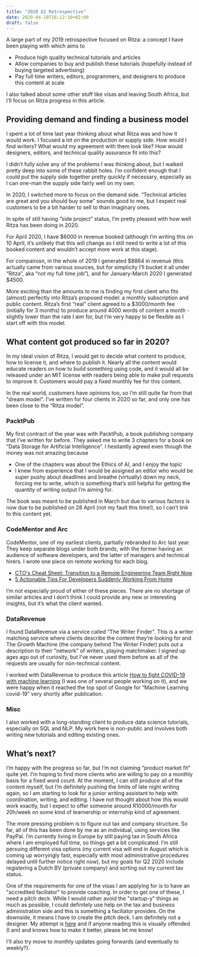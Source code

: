 ```yaml
---
title: "2020 Q1 Retrospective"
date: 2020-04-10T16:12:10+02:00
draft: false
---
```


A large part of my 2019 retrospective focused on Ritza: a concept I have been playing with which aims to

* Produce high quality technical tutorials and articles
* Allow companies to buy and publish these tutorials (hopefully instead of buying targeted advertising)
* Pay full time writers, editors, programmers, and designers to produce this content at scale

I also talked about some other stuff like visas and leaving South Africa, but I’ll focus on Ritza progress in this article.

## Providing demand and finding a business model

I spent a lot of time last year thinking about what Ritza was and how it would work. I focused a lot on the production or supply side. How would I find writers? What would my agreement with them look like? How would designers, editors, and technical quality assurance fit into this?

I didn’t fully solve any of the problems I was thinking about, but I walked pretty deep into some of these rabbit holes. I’m confident enough that I could put the supply side together pretty quickly if necessary, especially as I can one-man the supply side fairly well on my own.

In 2020, I switched more to focus on the demand side. “Technical articles are great and you should buy some” sounds good to me, but I expect real customers to be a bit harder to sell to than imaginary ones.

In spite of still having “side project” status, I’m pretty pleased with how well Ritza has been doing in 2020.

For April 2020, I have $6000 in revenue booked (although I’m writing this on 10 April, it’s unlikely that this will change as I still need to write a lot of this booked content and wouldn’t accept more work at this stage).

For compairosn, in the whole of 2019 I generated $8864 in revenue (this actually came from various sources, but for simplicity I’ll bucket it all under “Ritza”, aka “not my full time job”), and for January-March 2020 I generated $4500.

More exciting than the amounts to me is finding my first client who fits (almost) perfectly into Ritza’s proposed model: a monthly subscription and public content. Ritza’s first “real” client agreed to a $3000/month fee (initially for 3 months) to produce around 4000 words of content a month - slightly lower than the rate I aim for, but I’m very happy to be flexible as I start off with this model.

## What content got produced so far in 2020?

In my ideal vision of Ritza, I would get to decide what content to produce, how to license it, and where to publish it. Nearly all the content would educate readers on how to build something using code, and it would all be released under an MIT license with readers being able to make pull requests to improve it. Customers would pay a fixed monthly fee for this content.

In the real world, customers have opinions too, so I’m still quite far from that "dream model". I’ve written for four clients in 2020 so far, and only one has been close to the “Ritza model”.

### PacktPub
My first contract of the year was with PacktPub, a book publishing company that I’ve written for before. They asked me to write 3 chapters for a book on “Data Storage for Artificial Intelligence”. I hesitantly agreed even though the money was not amazing because

* One of the chapters was about the Ethics of AI, and I enjoy the topic
* I knew from experience that I would be assigned an editor who would be super pushy about deadlines and breathe (virtually) down my neck, forcing me to write, which is something that’s still helpful for getting the quantity of writing output I’m aiming for.

The book was meant to be published in March but due to various factors is now due to be published on 28 April (not my fault this time!), so I can’t link to this content yet.

### CodeMentor and Arc
CodeMentor, one of my earliest clients, partially rebranded to Arc last year. They keep separate blogs under both brands, with the former having an audience of software developers, and the latter of managers and technical hirers. I wrote one piece on remote working for each blog.

* [CTO's Cheat Sheet: Transition to a Remote Engineering Team Right Now](https://arc.dev/blog/transition-remote-engineering-team-965iuuiidx)
* [5 Actionable Tips For Developers Suddenly Working From Home](https://www.codementor.io/blog/dev-wfh-94omq9htht)

I’m not especially proud of either of these pieces. There are no shortage of similar articles and I don’t think I could provide any new or interesting insights, but it’s what the client wanted.

### DataRevenue
I found DataRevenue via a service called “The Writer Finder”. This is a writer matching service where clients describe the content they’re looking for and The Growth Machine (the company behind The Writer Finder) puts out a description to their “network” of writers, playing matchmaker. I signed up ages ago out of curiosity, but I’ve never used them before as all of the requests are usually for non-technical content.

I worked with DataRevenue to produce this article [How to fight COVID-19 with machine learning](https://www.datarevenue.com/en-blog/machine-learning-covid-19) (I was one of several people working on it), and we were happy when it reached the top spot of Google for “Machine Learning covid-19” very shortly after publication.

### Misc
I also worked with a long-standing client to produce data science tutorials, especially on SQL and NLP. My work here is non-public and involves both writing new tutorials and editing existing ones.

## What’s next?

I’m happy with the progress so far, but I’m not claiming “product market fit” quite yet. I’m hoping to find more clients who are willing to pay on a monthly basis for a fixed word count. At the moment, I can still produce all of the content myself, but I’m definitely pushing the limits of late night writing again, so I am starting to look for a junior writing assistant to help with coordination, writing, and editing. I have not thought about how this would work exactly, but I expect to offer someone around R10000/month for 20h/week on some kind of learnership or internship kind of agreement.

The more pressing problem is to figure out tax and company structure. So far, all of this has been done by me as an individual, using services like PayPal. I’m currently living in Europe by still paying tax in South Africa where I am employed full time, so things get a bit complicated. I’m still persuing different visa options (my current visa will end in August which is coming up worryingly fast, especially with most administrative procedures delayed until further notice right now), but my goals for Q2 2020 include registering a Dutch BV (private company) and sorting out my current tax status.

One of the requirements for one of the visas I am applying for is to have an "accredited faciliator" to provide coaching. In order to get one of these, I need a pitch deck. While I would rather avoid the "startup-y" things as much as possible, I could definitely use help on the tax and business administration side and this is something a faciliator provides. On the downside, it means I have to create the pitch deck. I am definitely not a designer. My attempt is [here](https://docs.google.com/presentation/d/1cVyuckLFdoi1MPTv7Mkio_5ILUYXrqXxJVOdGrio1d4/edit#slide=id.g710e417310_0_4) and if anyone reading this is visually offended (I am) and knows how to make it better, please let me know!

I'll also try move to monthly updates going forwards (and eventually to weekly?).
